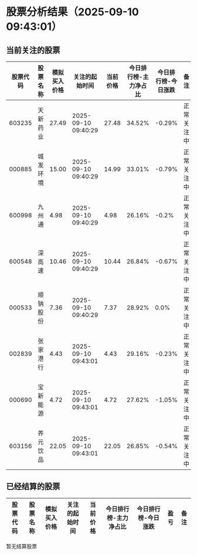 # 股票分析结果（2025-09-10 09:43:01）

## 当前关注的股票

股票代码 | 股票名称 | 模拟买入价格 | 关注的起始时间 | 当前价格 | 今日排行榜-主力净占比 | 今日排行榜-今日涨跌 | 备注
--- | --- | --- | --- | --- | --- | --- | ---
603235 | 天新药业 | 27.49 | 2025-09-10 09:40:29 | 27.48 | 34.52% | -0.29% | 正常关注中
000885 | 城发环境 | 15.00 | 2025-09-10 09:40:29 | 14.99 | 33.01% | -0.79% | 正常关注中
600998 | 九州通 | 4.98 | 2025-09-10 09:40:29 | 4.98 | 26.16% | -0.2% | 正常关注中
600548 | 深高速 | 10.46 | 2025-09-10 09:40:29 | 10.44 | 26.84% | -0.67% | 正常关注中
000533 | 顺钠股份 | 7.36 | 2025-09-10 09:40:29 | 7.37 | 28.92% | 0.0% | 正常关注中
002839 | 张家港行 | 4.43 | 2025-09-10 09:43:01 | 4.43 | 29.16% | -0.23% | 正常关注中
000690 | 宝新能源 | 4.72 | 2025-09-10 09:43:01 | 4.72 | 27.62% | -1.05% | 正常关注中
603156 | 养元饮品 | 22.05 | 2025-09-10 09:43:01 | 22.05 | 26.85% | -0.54% | 正常关注中

## 已经结算的股票

股票代码 | 股票名称 | 模拟买入价格 | 关注的起始时间 | 当前价格 | 今日排行榜-主力净占比 | 今日排行榜-今日涨跌 | 盈亏 | 备注
--- | --- | --- | --- | --- | --- | --- | --- | ---
暂无结算股票
